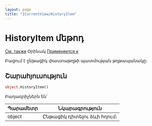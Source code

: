 ```yaml
---
layout: page
title: "ICurrentView/HistoryItem"
---
```

# HistoryItem մեթոդ

[См. также](../ICurrentView.md) Օրինակ [Применяется к](../ICurrentView.md)

Բացում է ընթացիկ փաստաթղթի պատմության թղթապանակը։ 

## Շարահյուսություն

``` vb
object.HistoryItem()
```
Բաղադրիչներն են՝

  
| Պարամետր | Նկարագրություն |
|--|--|
| object | Ընթացիկ դիտելու ձևի հղում։  |

